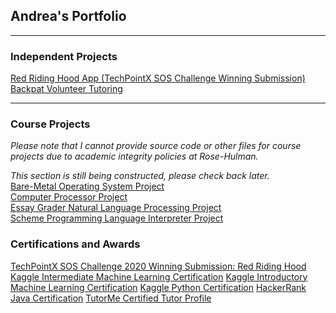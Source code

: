 ## Andrea's Portfolio

---

### Independent Projects

[Red Riding Hood App (TechPointX SOS Challenge Winning Submission)](/red_riding_hood) <br>
[Backpat Volunteer Tutoring](/backpat) <br>

---

### Course Projects
*Please note that I cannot provide source code or other files for course projects due to academic integrity policies at Rose-Hulman.*

*This section is still being constructed, please check back later.* <br>
[Bare-Metal Operating System Project](/baremetal_os) <br>
[Computer Processor Project](/computer_processor) <br>
[Essay Grader Natural Language Processing Project](/essay_grader) <br>
[Scheme Programming Language Interpreter Project](/scheme_interpreter) <br>

### Certifications and Awards

[TechPointX SOS Challenge 2020 Winning Submission: Red Riding Hood](https://devpost.com/software/red-riding-hood-2i47k3)
[Kaggle Intermediate Machine Learning Certification](https://www.kaggle.com/learn/certification/andreawynn/intermediate-machine-learning)
[Kaggle Introductory Machine Learning Certification](https://www.kaggle.com/learn/certification/andreawynn/intro-to-machine-learning)
[Kaggle Python Certification](https://www.kaggle.com/learn/certification/andreawynn/python)
[HackerRank Java Certification](https://www.hackerrank.com/certificates/8e67b1460247)
[TutorMe Certified Tutor Profile](https://tutorme.com/tutors/264453/)


